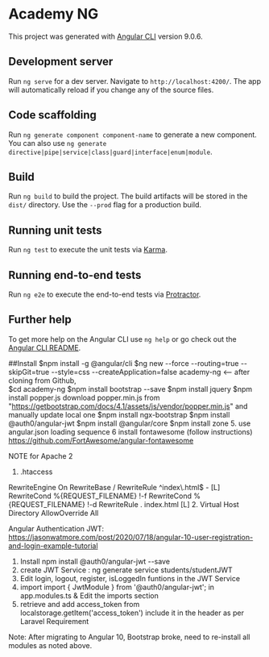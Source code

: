 # Academy NG

This project was generated with [Angular CLI](https://github.com/angular/angular-cli) version 9.0.6.

## Development server

Run `ng serve` for a dev server. Navigate to `http://localhost:4200/`. The app will automatically reload if you change any of the source files.

## Code scaffolding

Run `ng generate component component-name` to generate a new component. You can also use `ng generate directive|pipe|service|class|guard|interface|enum|module`.

## Build

Run `ng build` to build the project. The build artifacts will be stored in the `dist/` directory. Use the `--prod` flag for a production build.

## Running unit tests

Run `ng test` to execute the unit tests via [Karma](https://karma-runner.github.io).

## Running end-to-end tests

Run `ng e2e` to execute the end-to-end tests via [Protractor](http://www.protractortest.org/).

## Further help

To get more help on the Angular CLI use `ng help` or go check out the [Angular CLI README](https://github.com/angular/angular-cli/blob/master/README.md).

##Install
$npm install -g @angular/cli 
$ng new --force --routing=true --skipGit=true --style=css  --createApplication=false academy-ng <-- after cloning from Github,  
$cd academy-ng 
$npm install bootstrap --save 
$npm install jquery 
$npm install popper.js 
  download popper.min.js from "https://getbootstrap.com/docs/4.1/assets/js/vendor/popper.min.js" and manually update local one 
$npm install ngx-bootstrap 
$npm install   @auth0/angular-jwt 
$npm install @angular/core 
$npm install zone 
  5. use angular.json loading sequence 
  6 install fontawesome (follow instructions) https://github.com/FortAwesome/angular-fontawesome 

<!--
  This tutorial uses bootstrap@3, need to work on bootstrap v4 Classes do not work on bootstrap v4
  1. create the project $ng new proj
  2. import bootstrap styles : check styles.css or angular.json styles and scripts section
  https://www.smashingmagazine.com/2019/02/angular-application-bootstrap/ 
  2. create the model student.ts: new text file in models folder
  3. create list students component: $ng g c students/list-students --skipTests=true --flat=true
  5. pupulate sample data in list-students.ts file
  6. display students in list-students.html file
  7. edit routing app.module.ts 
  8. edit app.component.html include router-outlet
  create student:
  1. create new create-student component: $ng g c students/create-student --skipTests=true --flat=true
  2. edit create-student.html form
  3. link forms with model "ngForm" and ngModel tags
  4. bind the submit event to saveStudent method pass template ref variable
  5. create the saveStudent method in create-student.ts
  6. use bsDatePicker from ngx-bootstrap , check website for docs, and how to configure
-------------------------------------------------------------------------------
Event Emitter Child/Master: https://ultimatecourses.com/blog/component-events-event-emitter-output-angular-2
~~~~~~~~~~~~~~~
1. child source (Sender) need to define output @Output() notify : EventEmitter<number> = new EventEmitter<number>();  see display-student.component.ts
2. use this.notify.emit(..) to send the event
3. in parent html, <app-display-student [student]="std" (notify)="handleNotify($event)" ></app-display-student>;the method handleNotify in the parent ts file
4. handleNotify(count){ localcount = count} ; input parameter is of basic type

Messages between components Observables/Subjects: https://jasonwatmore.com/post/2019/02/07/angular-7-communicating-between-components-with-observable-subject
~~~~~~~~~~~~~~~~~~~~~~~~~~~~~
1. create message service $ng g s home/alert 
2. create message queue as Subject in service AlertService 
3. on reciever, home/alert.component.ts , inject on constructor, get the queue subject, subscribe, unsubscribe onDestroy, display on html page alert.component.html
4. Sender (Anycomponent), inject on constructor, use postMessage or clearMessages to send messages

SubModule, accessed url /sub-module
~~~~~~~~~~~~~~~~~~~~~~~~~~~~~~~~~~~
1. create module and routing e.g user/user.module.ts, user/user-routing.module.ts   $ng g m <module-folder>/<module-name>  --flat=true
2. in parent app-routing.module.ts, add this line to the usersRoutes[] := {path:'users' , loadChildren: userModule, canActivate: [AuthGuard]} and     imports: [RouterModule.forChild(usersRoutes)], in the *NgModule
3. in <module> i.e. users.module.ts, load all components and the module routing class ex. UsersRoutingModule in the imports section
4. add the line {path:'users' , loadChildren: userModule}, as part of the app modules routes i.e. app-routing.module.ts
5. See users-routing.module.ts for details, first path path: '', component: UserLayoutComponent,  //<-- Should point to the layout, must include <router-outlet></router-outlet> to be able to handle children
6. first child { path: '', component: HomeComponent }, points to the home page of the module, 
Ideally, contents should be organized to reflect this relationship, for example, you can have headers in the layout page, and sub-titles in the home page or any other page in the module, that is, the layout page forms the parent of all other children pages, like wise , the app.component.html is the parent of all, typically you would include general look and feel, and let the modules handle the specifics such as the nav menus and so on.
7. layout is cascaded throughout the levels, meaning layout of root, will be carried over to the sub-modules throughout the chain

Make tiles inherited accross modules
~~~~~~~~~~~~~~~~~~~~~~~~~~~~~~~~~~~~
1. create a component in the new module i.e. tiles/users-header.component.ts; remove html/css files
2. make the class "export class UsersHeaderComponent extens HeaderComponent"
3. in the class UsersHeaderComponent, change the references to html, css to point to the global html/css files i.e. ../../../tiles/header.component.html/css could use absolute start from /src/... or relative ../../../tiles/header/

 Form Validation:
~~~~~~~~~~~~~~~~
   Custom Validation:
   1. declare new CustomValidation Class : /validators/student.validator.ts
   2. implement validate(control: AbstractControl):  method (Learn about it)
   3. import and load the class in app.module.ts @NgModule section
   4. use the Validator selector in html tags

Service:
~~~~~~~~~~~~~~
1. create a service.ts file 
2. register service in app.module.ts 
3. call the service in component.ts class in ngOnInit()

Form Navigation:
~~~~~~~~~~~~~~~~
 Child and parent between List and Display student

Form Navigation Guarding:
1. Creating navigation guard class createStudentCanDeactivateGuardService = ng g c ....
2. Implement the canDeactivate method
3. in app.module.ts import the module, add to providers, add to route as canDeactivate
4. Note: won't work if new address on address bar internal or external

Search Filtering:
(Pipe not recommended) Performance issues
1. create search html block list-student -- bind it with ListComponent "define search term"
2. create search pipe filter class ,Annotate @Pipe, Register app.Module.ts in declaration section
3. in the list-students.html add *ngFor="let student of students | studentFilter:searchTerm"
4. in the Fitler class , Pure change doesn't re-evaluate the filter pipe, Impure change do re-evaluate, Pure change is change that 

Passing Parameters:
~~~~~~~~~~~~~~~~~~
1. use queryParams ex. list.onClick() or list.html
2. use queryParamsHandling preserve|merge ex. details.goBack() or links in html goNext()
3. use queryParamMap to get parameters (after ?) and paramMap to get optional parameters (after ;)

Observables ()
~~~~~~~~~~~~~
Observables provide support for passing messages between publishers and subscribers in your application
subscribe : asynchronous execution of a function, hint use anonymous block {} to include more lines of code or just a method

Resolver:
~~~~~~~~~~
1. create reslover class StudentListResolverService as a service
2. Register it in providers section app.module.ts
3. Add resolver to the route in app.module.ts
4. read prefetched data from activated route
the resolver holds the link before navigation to fetch the data (including delay) before it routes

1. enable tracing to true in app.module.ts RouterModule.forRoot(appRoutes, {enableTracing:true}) method, allows loging at the browser js console 
2. Register Nav start, Nav End Events in app.component.ts 
3. add spinner css style app.component.css , hint: https://loading.io/css to load more spinner examples

Page not Found routing:
~~~~~~~~~~~~~~~~~~~~~~~
1. create the component $ng g c pageNotFound
2. Add route in the app.module.ts 
3. Generate CanActivate Guard service studentDetailsGuardService, implement the logic to detect invalid student ID in Activate method
4. Register the guard service in app.module.ts under providers section
5. tie the guardservice to the route path associated with StudentDetails "/students/:sId"
6. test by addressing student/7

Passing Data between Components:
~~~~~~~~~~~~~~~~~~~~~~~~~~~~~~~~
  1. Input Properties
  2. Output Properties
  3. Template Reference Variables
  4. Angular Service
  5. Required Route Parameters /?
  6: Optional Route Parameters /;
  7: Query Parameters 
REST API Test
~~~~~~~~~~~~~~~~~~~~~
NOTE: The Tutorial video is for Angular 5 and old rxjs , this module has been modified to go with latest Angular 9 and rxjs 6
1. install json-server: $sudo npm install -g json-server
2. run json server: $json-server --watch db.json
3. use Fiddler TestMan for testing
4. Import HttpClientModule in app.module.ts and load it under imports section
5. Import HttpClient in the StudentService.ts and inject it in the constructor
6. Implement handleError , hint https://www.positronx.io/angular-error-handling-tutorial-with-examples/
7. Error handling https://blog.angular-university.io/rxjs-error-handling/
8. two versions of how to pass the error through the Observable chain,
version 1, uses encapsulated class (favourite) is used 
Version 2, uses union <Array | string>
9. Use interceptor as per 6 above , and handle errors as per 7 above
10. 

Firebase scripts:
<!-- The core Firebase JS SDK is always required and must be listed first -->
<script src="/__/firebase/7.13.1/firebase-app.js"></script>

<!-- TODO: Add SDKs for Firebase products that you want to use
     https://firebase.google.com/docs/web/setup#available-libraries -->
<script src="/__/firebase/7.13.1/firebase-analytics.js"></script>

<!-- Initialize Firebase 
<script src="/__/firebase/init.js"></script>
-->

NOTE for Apache 2
1. .htaccess 
<IfModule mod_rewrite.c>
  RewriteEngine On
  RewriteBase /
  RewriteRule ^index\.html$ - [L]
  RewriteCond %{REQUEST_FILENAME} !-f
  RewriteCond %{REQUEST_FILENAME} !-d
  RewriteRule . index.html [L]
</IfModule>
2. Virtual Host Directory
<Directory "/var/www/html">
  AllowOverride All
</Directory>


Angular Authentication JWT: https://jasonwatmore.com/post/2020/07/18/angular-10-user-registration-and-login-example-tutorial
1. Install npm install @auth0/angular-jwt --save
2. create JWT Service : ng generate service students/studentJWT
3. Edit login, logout, register, isLoggedIn funtions in the JWT Service
4. import import { JwtModule } from '@auth0/angular-jwt'; in app.modules.ts & Edit the imports section
5. retrieve and add access_token from localstorage.getItem('access_token') include it in the header as per Laravel Requirement




Note: After migrating to Angular 10, Bootstrap broke, need to re-install all modules as noted above.